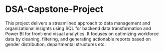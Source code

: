 # DSA-Capstone-Project
This project delivers a streamlined approach to data management and organizational insights using SQL for backend data transformation and Power BI for front-end visual analytics. It focuses on optimizing workforce data by cleaning, filtering, and generating actionable reports based on gender distribution, departmental structures etc.
